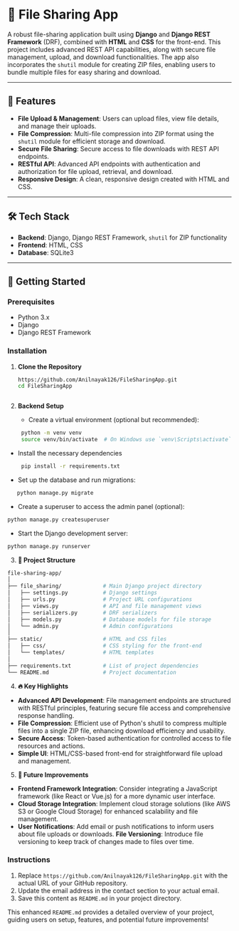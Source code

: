 # 📁 File Sharing App

A robust file-sharing application built using **Django** and **Django REST Framework** (DRF), combined with **HTML** and **CSS** for the front-end. This project includes advanced REST API capabilities, along with secure file management, upload, and download functionalities. The app also incorporates the `shutil` module for creating ZIP files, enabling users to bundle multiple files for easy sharing and download.

---

## 📌 Features

- **File Upload & Management**: Users can upload files, view file details, and manage their uploads.
- **File Compression**: Multi-file compression into ZIP format using the `shutil` module for efficient storage and download.
- **Secure File Sharing**: Secure access to file downloads with REST API endpoints.
- **RESTful API**: Advanced API endpoints with authentication and authorization for file upload, retrieval, and download.
- **Responsive Design**: A clean, responsive design created with HTML and CSS.

---

## 🛠️ Tech Stack

- **Backend**: Django, Django REST Framework, `shutil` for ZIP functionality
- **Frontend**: HTML, CSS
- **Database**: SQLite3

---

## 🚀 Getting Started

### Prerequisites

- Python 3.x
- Django
- Django REST Framework

### Installation

1. **Clone the Repository**

   ```bash
   https://github.com/Anilnayak126/FileSharingApp.git
   cd FileSharingApp



2. **Backend Setup**
   - Create a virtual environment (optional but recommended):
   ```bash
    python -m venv venv
    source venv/bin/activate  # On Windows use `venv\Scripts\activate`
- Install the necessary dependencies
   ```bash
    pip install -r requirements.txt
 - Set up the database and run migrations:
 ```bash
    python manage.py migrate
```
- Create a superuser to access the admin panel (optional):
```bash
python manage.py createsuperuser
```
- Start the Django development server:
```bash
python manage.py runserver
```

3. **📂 Project Structure**
 ```bash
file-sharing-app/
│
├── file_sharing/             # Main Django project directory
│   ├── settings.py           # Django settings
│   ├── urls.py               # Project URL configurations
│   ├── views.py              # API and file management views
│   ├── serializers.py        # DRF serializers
│   ├── models.py             # Database models for file storage
│   └── admin.py              # Admin configurations
│
├── static/                   # HTML and CSS files
│   ├── css/                  # CSS styling for the front-end
│   └── templates/            # HTML templates
│
├── requirements.txt          # List of project dependencies
└── README.md                 # Project documentation
```
4. **🔥 Key Highlights**

- **Advanced API Development**: File management endpoints are structured with RESTful principles, featuring secure file access and comprehensive response handling.
- **File Compression**: Efficient use of Python's shutil to compress multiple files into a single ZIP file, enhancing download efficiency and usability.
- **Secure Access**: Token-based authentication for controlled access to file resources and actions.
- **Simple UI**: HTML/CSS-based front-end for straightforward file upload and management.

5. **📝 Future Improvements**
- **Frontend Framework Integration**: Consider integrating a JavaScript framework (like React or Vue.js) for a more dynamic user interface.
- **Cloud Storage Integration**: Implement cloud storage solutions (like AWS S3 or Google Cloud Storage) for enhanced scalability and file management.
- **User Notifications**: Add email or push notifications to inform users about file uploads or downloads.
**File Versioning**: Introduce file versioning to keep track of changes made to files over time.
   


### Instructions
1. Replace `https://github.com/Anilnayak126/FileSharingApp.git` with the actual URL of your GitHub repository.
2. Update the email address in the contact section to your actual email.
3. Save this content as `README.md` in your project directory.

This enhanced `README.md` provides a detailed overview of your project, guiding users on setup, features, and potential future improvements!

   

